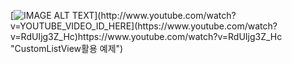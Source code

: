 [![IMAGE ALT TEXT]([http://img.youtube.com/vi/YOUTUBE_VIDEO_ID_HERE/0.jpg](https://i.ytimg.com/vi/RdUIjg3Z_Hc/hqdefault.jpg?sqp=-oaymwE2CPYBEIoBSFXyq4qpAygIARUAAIhCGAFwAcABBvABAfgB_gmAArYFigIMCAAQARhkIGQoZDAP&rs=AOn4CLCplii78nrjP-kuNgonLVNaQeTY2w)[https://i.ytimg.com/vi/RdUIjg3Z_Hc/hqdefault.jpg?sqp=-oaymwE2CPYBEIoBSFXyq4qpAygIARUAAIhCGAFwAcABBvABAfgB_gmAArYFigIMCAAQARhkIGQoZDAP&rs=AOn4CLCplii78nrjP-kuNgonLVNaQeTY2w)](http://www.youtube.com/watch?v=YOUTUBE_VIDEO_ID_HERE](https://www.youtube.com/watch?v=RdUIjg3Z_Hc)https://www.youtube.com/watch?v=RdUIjg3Z_Hc "CustomListView활용 예제")
